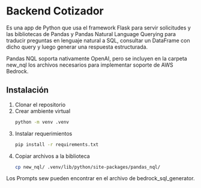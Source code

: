 # Backend Cotizador
Es una app de Python que usa el framework Flask para servir solicitudes y las bibliotecas de Pandas y Pandas Natural Language Querying
para traducir preguntas en lenguaje natural a SQL, consultar un DataFrame con dicho query y luego generar una respuesta estructurada.

Pandas NQL soporta nativamente OpenAI, pero se incluyen en la carpeta new_nql los archivos necesarios para implementar soporte de AWS Bedrock.

## Instalación

1. Clonar el repositorio
2. Crear ambiente virtual
   ```bash
   python -m venv .venv
   ```
4. Instalar requerimientos
   ```bash
   pip install -r requirements.txt
   ```
5. Copiar archivos a la biblioteca
   ```bash
   cp new_nql/ .venv/lib/python/site-packages/pandas_nql/
   ```

Los Prompts sew pueden encontrar en el archivo de bedrock_sql_generator.
